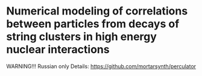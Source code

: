# Numerical modeling of correlations between particles from decays of string clusters in high energy nuclear interactions

WARNING!!! Russian only
Details: https://github.com/mortarsynth/perculator
